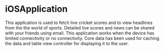iOSApplication
==============
This application is used to fetch live cricket scores and to view headlines from the the world of sports. Detailed live scores and news can be shared with your friends using email. This application works when the device has limited connectivity or no connectivity. Core data has been used for caching the data and table view controller for displaying it to the user. 

